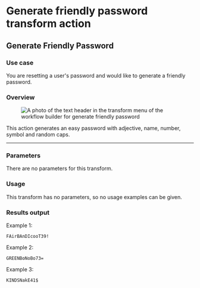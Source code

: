 # Generate friendly password transform action

## Generate Friendly Password

### Use case

You are resetting a user's password and would like to generate a friendly password.

### Overview

<figure><img src="../../../.gitbook/assets/Screenshot 2025-04-18 at 2.49.09 PM.png" alt="A photo of the text header in the transform menu of the workflow builder for generate friendly password "><figcaption></figcaption></figure>

This action generates an easy password with adjective, name, number, symbol and random caps.

***

### Parameters

There are no parameters for this transform.

### Usage

This transform has no parameters, so no usage examples can be given.

### Results output

Example 1:

```
FAirBAnDIcooT39!
```

Example 2:

```
GREENBoNoBo73=
```

Example 3:

```
KINDSNakE41$
```
